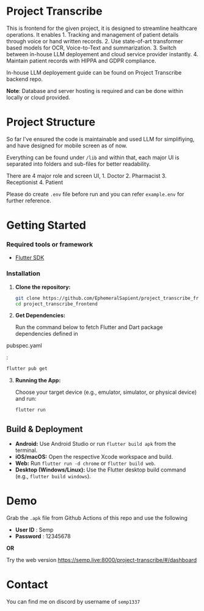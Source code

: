 # Project Transcribe

This is frontend for the given project, it is designed to streamline healthcare operations.
It enables 
    1. Tracking and management of patient details through voice or hand written records.
    2. Use state-of-art transformer based models for OCR, Voice-to-Text and summarization. 
    3. Switch between in-house LLM deployement and cloud service provider instantly.
    4. Maintain patient records with HIPPA and GDPR compliance.

In-house LLM deployement guide can be found on Project Transcribe backend repo.

**Note**: Database and server hosting is required and can be done within locally or cloud provided.

# Project Structure

So far I've ensured the code is maintainable and used LLM for simplifiying, and have designed for
mobile screen as of now.

Everything can be found under `/lib` and within that, each major UI is separated into folders and
sub-files for better readability.

There are 4 major role and screen UI,
    1. Doctor
    2. Pharmacist
    3. Receptionist
    4. Patient

Please do create `.env` file before run and you can refer `example.env` for further reference.

# Getting Started

### Required tools or framework
- [Flutter SDK](https://flutter.dev/docs/get-started/install)

### Installation

1. **Clone the repository:**

   ```sh
   git clone https://github.com/EphemeralSapient/project_transcribe_frontend.git
   cd project_transcribe_frontend
   ```

2. **Get Dependencies:**

   Run the command below to fetch Flutter and Dart package dependencies defined in 

pubspec.yaml

:

   ```sh
   flutter pub get
   ```

3. **Running the App:**

   Choose your target device (e.g., emulator, simulator, or physical device) and run:

   ```sh
   flutter run
   ```

## Build & Deployment

- **Android:** Use Android Studio or run `flutter build apk` from the terminal.
- **iOS/macOS:** Open the respective Xcode workspace and build.
- **Web:** Run `flutter run -d chrome` or `flutter build web`.
- **Desktop (Windows/Linux):** Use the Flutter desktop build command (e.g., `flutter build windows`).


# Demo

Grab the `.apk` file from Github Actions of this repo and use the following 

- **User ID** : Semp
- **Password** : 12345678

**OR**

Try the web version https://semp.live:8000/project-transcribe/#/dashboard

# Contact

You can find me on discord by username of `semp1337`